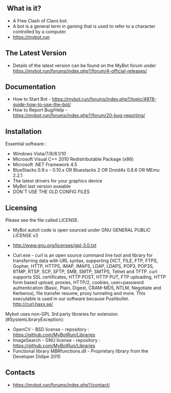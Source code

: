 ﻿﻿ What is it?
  -----------
- A Free Clash of Clans bot. 
- A bot is a general term in gaming that is used to refer to a character controlled by a computer.
- https://mybot.run

The Latest Version
  ------------------
- Details of the latest version can be found on the MyBot forum under https://mybot.run/forums/index.php?/forum/4-official-releases/

Documentation
  -------------
- How to Start Bot - https://mybot.run/forums/index.php?/topic/4978-guide-how-to-use-the-bot/
- How to Report Bug/Help - https://mybot.run/forums/index.php?/forum/20-bug-reporting/

Installation
  ------------
Essential software :
- Windows Vista/7/8/8.1/10
- Microsoft Visual C++ 2010 Redistributable Package (x86)
- Microsoft .NET Framework 4.5
- BlueStacks 0.9.x - 0.10.x OR Bluestacks 2 OR Droid4x 0.8.6 OR MEmu 2.2.1
- The latest drivers for your graphics device
- MyBot last version avaiable
- DON´T USE THE OLD CONFIG FILES

Licensing
  ---------
Please see the file called LICENSE.
- MyBot autoit code is open sourced under GNU GENERAL PUBLIC LICENSE v3
- http://www.gnu.org/licenses/gpl-3.0.txt

- Curl.exe - curl is an open source command line tool and library for transferring data with URL syntax, supporting DICT, FILE, FTP, FTPS, Gopher, HTTP, HTTPS, IMAP, IMAPS, LDAP, LDAPS, POP3, POP3S, RTMP, RTSP, SCP, SFTP, SMB, SMTP, SMTPS, Telnet and TFTP. curl supports SSL certificates, HTTP POST, HTTP PUT, FTP uploading, HTTP form based upload, proxies, HTTP/2, cookies, user+password authentication (Basic, Plain, Digest, CRAM-MD5, NTLM, Negotiate and Kerberos), file transfer resume, proxy tunneling and more. This executable is used in our software because Pushbullet.
  http://curl.haxx.se/

Mybot uses non-GPL 3rd party libraries for extension (#SystemLibraryException): 
- OpenCV - BSD license - repository : https://github.com/MyBotRun/Libraries
- ImageSearch - GNU license - repository : https://github.com/MyBotRun/Libraries
- Functional library MBRfunctions.dll - Proprietary library from the Developer Didipe 2015

Contacts
  --------
- https://mybot.run/forums/index.php?/contact/